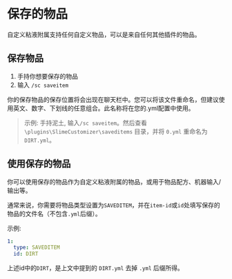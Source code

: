 # 保存的物品

自定义粘液附属支持任何自定义物品，可以是来自任何其他插件的物品。

## 保存物品

1. 手持你想要保存的物品
2. 输入 `/sc saveitem`

你的保存物品的保存位置将会出现在聊天栏中。您可以将该文件重命名，但建议使用英文、数字、下划线的任意组合。此名称将在您的.yml配置中使用。

> 示例: 手持泥土, 输入`/sc saveitem`。然后查看 `\plugins\SlimeCustomizer\saveditems` 目录，并将 `0.yml` 重命名为 `DIRT.yml`。 

## 使用保存的物品

你可以使用保存的物品作为自定义粘液附属的物品，或用于物品配方、机器输入/输出等。

通常来说，你需要将物品类型设置为`SAVEDITEM`，并在`item-id`或`id`处填写保存的物品的文件名（不包含`.yml`后缀）。

示例:

```yaml
1:
  type: SAVEDITEM
  id: DIRT    
```

上述id中的`DIRT`，是上文中提到的 `DIRT.yml` 去掉 `.yml` 后缀所得。
